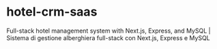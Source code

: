 # hotel-crm-saas
Full-stack hotel management system with Next.js, Express, and MySQL | Sistema di gestione alberghiera full-stack con Next.js, Express e MySQL
